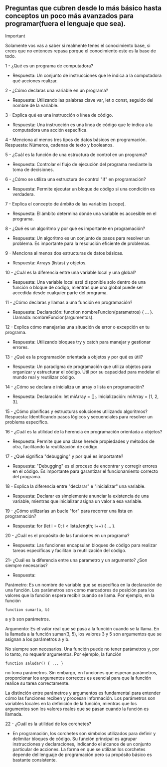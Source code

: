 ## Preguntas que cubren desde lo más básico hasta conceptos un poco más avanzados para programar(fuera el lenguaje que sea). 

> [!Important]
> Solamente vos vas a saber si realmente tenes el conocimiento base, si crees que no entonces repasa porque el conocimiento este es la base de todo.

1 - ¿Qué es un programa de computadora?
- Respuesta: Un conjunto de instrucciones que le indica a la computadora qué acciones realizar.

2 - ¿Cómo declaras una variable en un programa?
- Respuesta: Utilizando las palabras clave var, let o const, seguido del nombre de la variable.

3 - Explica qué es una instrucción o línea de código.
- Respuesta: Una instrucción es una línea de código que le indica a la computadora una acción específica.

4 - Menciona al menos tres tipos de datos básicos en programación.
Respuesta: Números, cadenas de texto y booleanos.

5 - ¿Cuál es la función de una estructura de control en un programa?
- Respuesta: Controlar el flujo de ejecución del programa mediante la toma de decisiones.

6 - ¿Cómo se utiliza una estructura de control "if" en programación?
- Respuesta: Permite ejecutar un bloque de código si una condición es verdadera.

7 - Explica el concepto de ámbito de las variables (scope).
- Respuesta: El ámbito determina dónde una variable es accesible en el programa.

8 - ¿Qué es un algoritmo y por qué es importante en programación?
- Respuesta: Un algoritmo es un conjunto de pasos para resolver un problema. Es importante para la resolución eficiente de problemas.

9 - Menciona al menos dos estructuras de datos básicas.
- Respuesta: Arrays (listas) y objetos.

10 - ¿Cuál es la diferencia entre una variable local y una global?
- Respuesta: Una variable local está disponible solo dentro de una función o bloque de código, mientras que una global puede ser accedida desde cualquier parte del programa.

11 - ¿Cómo declaras y llamas a una función en programación?
- Respuesta: Declaración: function nombreFuncion(parametros) { ... }. Llamada: nombreFuncion(argumentos).

12 - Explica cómo manejarías una situación de error o excepción en tu programa.
- Respuesta: Utilizando bloques try y catch para manejar y gestionar errores.

13 - ¿Qué es la programación orientada a objetos y por qué es útil?
- Respuesta: Un paradigma de programación que utiliza objetos para organizar y estructurar el código. Útil por su capacidad para modelar el mundo real y reutilizar código.

14 - ¿Cómo se declara e inicializa un array o lista en programación?
- Respuesta: Declaración: let miArray = [];. Inicialización: miArray = [1, 2, 3].

15 - ¿Cómo planificas y estructuras soluciones utilizando algoritmos?
Respuesta: Identificando pasos lógicos y secuenciales para resolver un problema específico.

16 - ¿Cuál es la utilidad de la herencia en programación orientada a objetos?
- Respuesta: Permite que una clase herede propiedades y métodos de otra, facilitando la reutilización de código.

17 - ¿Qué significa "debugging" y por qué es importante?
- Respuesta: "Debugging" es el proceso de encontrar y corregir errores en el código. Es importante para garantizar el funcionamiento correcto del programa.

18 - Explica la diferencia entre "declarar" e "inicializar" una variable.
- Respuesta: Declarar es simplemente anunciar la existencia de una variable, mientras que inicializar asigna un valor a esa variable.

19 - ¿Cómo utilizarías un bucle "for" para recorrer una lista en programación?
- Respuesta: for (let i = 0; i < lista.length; i++) { ... }.

20 - ¿Cuál es el propósito de las funciones en un programa?
- Respuesta: Las funciones encapsulan bloques de código para realizar tareas específicas y facilitan la reutilización del código.

21- ¿Cuál es la diferencia entre una parametro y un argumento? ¿Son siempre necesarias?
- Respuesta:

Parámetro: Es un nombre de variable que se especifica en la declaración de una función. Los parámetros son como marcadores de posición para los valores que la función espera recibir cuando se llama. Por ejemplo, en la función 

```
function sumar(a, b)
```

 a y b son parámetros.

Argumento: Es el valor real que se pasa a la función cuando se la llama. En la llamada a la función sumar(3, 5), los valores 3 y 5 son argumentos que se asignan a los parámetros a y b.

No siempre son necesarios. Una función puede no tener parámetros y, por lo tanto, no requerir argumentos. Por ejemplo, la función 

```
function saludar() { ... } 
```

no toma parámetros. Sin embargo, en funciones que esperan parámetros, proporcionar los argumentos correctos es esencial para que la función realice su tarea correctamente.

La distinción entre parámetros y argumentos es fundamental para entender cómo las funciones reciben y procesan información. Los parámetros son variables locales en la definición de la función, mientras que los argumentos son los valores reales que se pasan cuando la función es llamada.

22 - ¿Cuál es la utilidad de los corchetes?
- En programación, los corchetes son símbolos utilizados para definir y delimitar bloques de código. Su función principal es agrupar instrucciones y declaraciones, indicando el alcance de un conjunto particular de acciones. La forma en que se utilizan los corchetes depende del lenguaje de programación pero su propósito básico es bastante consistente. 
